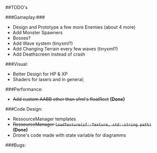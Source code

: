 ##TODO's

###Gameplay:###

* Design and Prototype a few more Enemies (about 4 more)
* Add Monster Spawners
* Bosses?
* Add Wave system (tinyxml?)
* Add Changing Terrain every few waves (tinyxml?)
* Add Deathscreen instead of crash

###Visual:

* Better Design for HP & XP
* Shaders for lasers and in general;

###Performance:

* ~~Add custom AABB other than sfml's floatRect~~ __(Done)__

###Code Design:

* RessourceManager templates
* ~~RessourceManager `loadTexture(sf::Texture, std::string path)`~~ __(Done)__
* Drone's code made with state variable for diagramms

###Bugs:
